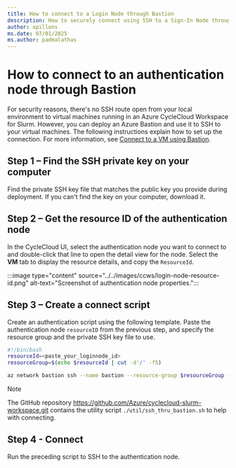 ```yaml
---
title: How to connect to a Login Node through Bastion
description: How to securely connect using SSH to a Sign-In Node through Bastion
author: xpillons
ms.date: 07/01/2025
ms.author: padmalathas
---
```


# How to connect to an authentication node through Bastion

For security reasons, there's no SSH route open from your local environment to virtual machines running in an Azure CycleCloud Workspace for Slurm. However, you can deploy an Azure Bastion and use it to SSH to your virtual machines. The following instructions explain how to set up the connection. For more information, see [Connect to a VM using Bastion](/azure/bastion/connect-vm-native-client-linux).

## Step 1 – Find the SSH private key on your computer
Find the private SSH key file that matches the public key you provide during deployment. If you can't find the key on your computer, download it.

## Step 2 – Get the resource ID of the authentication node
In the CycleCloud UI, select the authentication node you want to connect to and double-click that line to open the detail view for the node. Select the **VM** tab to display the resource details, and copy the `ResourceId`.

:::image type="content" source="../../images/ccws/login-node-resource-id.png" alt-text="Screenshot of authentication node properties.":::

## Step 3 – Create a connect script
Create an authentication script using the following template. Paste the authentication node `resourceID` from the previous step, and specify the resource group and the private SSH key file to use.

```bash
#!/bin/bash
resourceId=<paste_your_loginnode_id>
resourceGroup=$(echo $resourceId | cut -d'/' -f5)

az network bastion ssh --name bastion --resource-group $resourceGroup --target-resource-id $resourceId --auth-type ssh-key --username hpcadmin --ssh-key hpcadmin_id_rsa
```

> [!NOTE]
> The GitHub repository https://github.com/Azure/cyclecloud-slurm-workspace.git contains the utility script `./util/ssh_thru_bastion.sh` to help with connecting.

## Step 4 - Connect
Run the preceding script to SSH to the authentication node.

